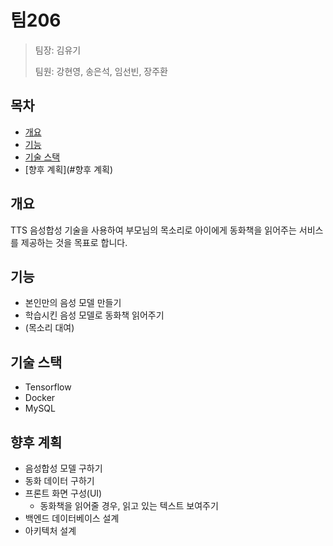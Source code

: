# 팀206

> 팀장: 김유기
>
> 팀원: 강현영, 송은석, 임선빈, 장주환

## 목차
- [개요](#개요)
- [기능](#기능)
- [기술 스택](#기술-스택)
- [향후 계획](#향후 계획)

## 개요
TTS 음성합성 기술을 사용하여 부모님의 목소리로 아이에게 동화책을 읽어주는 서비스를 제공하는 것을 목표로 합니다.

## 기능
* 본인만의 음성 모델 만들기
* 학습시킨 음성 모델로 동화책 읽어주기
* (목소리 대여)

## 기술 스택
* Tensorflow
* Docker
* MySQL

## 향후 계획

* 음성합성 모델 구하기
* 동화 데이터 구하기
* 프론트 화면 구성(UI)
  * 동화책을 읽어줄 경우, 읽고 있는 텍스트 보여주기
* 백엔드 데이터베이스 설계
* 아키텍처 설계
